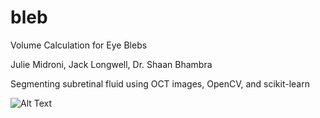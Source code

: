 # bleb
Volume Calculation for Eye Blebs

Julie Midroni, Jack Longwell, Dr. Shaan Bhambra

Segmenting subretinal fluid using OCT images, OpenCV, and scikit-learn


![Alt Text](https://media.giphy.com/media/vFKqnCdLPNOKc/giphy.gif)

